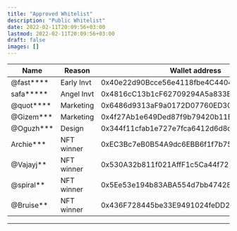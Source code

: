 ```yaml
---
title: "Approved Whitelist"
description: "Public Whitelist"
date: 2022-02-11T20:09:56+03:00
lastmod: 2022-02-11T20:09:56+03:00
draft: false
images: []
---
```

<div class="table-responsive">

| **Name** | **Reason** | **Wallet address**                  | **Amount** |
|----------|------------|-------------------------------------|------------|
| @fast****| Early Invt | 0x40e22d90Bcce56e4118fbe4C4404481d3B752bD2 | 14  |
| safa*****| Angel Invt | 0x4816cC13b1cF62709294A5a833BEc5d045De7EAC | 44  |
| @quot****| Marketing  | 0x6486d9313aF9a0172D07760ED309EA608b16c97e | 1   |
| @Gizem***| Marketing  | 0x4f27Ab1e649Ded87f9b79420b11B7c68d08E9432 | 4   |
| @Oguzh***| Design     | 0x344f11cfab1e727e7fca6412d6d8d4b6eaa45c71 | 1   |
| Archie***| NFT winner | 0xEC3Bc7eB0B54A9dc6EBB6f1f7b75c86b7D9aE079 | 1   |
| @Vajayj**| NFT winner | 0x530A32b811f021AffF1c5Ca44f721c157af75388 | 1   |
| @spiral**| NFT winner | 0x5Ee53e194b83ABA554d7bb47428E23360cCd731e | 1   |
| @Bruise**| NFT winner | 0x436F728445be33E9491024feDD2DC5b418d11bD5 | 1   |

</div>

------------
